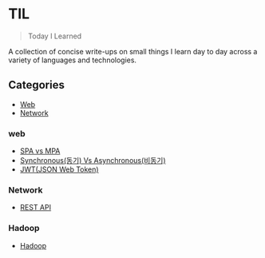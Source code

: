 # TIL
> Today I Learned

A collection of concise write-ups on small things I learn day to day across a variety of languages and technologies.

## Categories
* [Web](#web)
* [Network](#Network)
### web
- [SPA vs MPA](/web/SPA_vs_MPA.md)
- [Synchronous(동기) Vs Asynchronous(비동기)](/web/Synchronous_vs_Asynchronous.md)
- [JWT(JSON Web Token)](/web/jwt.md)
### Network
- [REST API](/network/RESTAPI.md)
### Hadoop
- [Hadoop](/hadoop/hadoop.md)